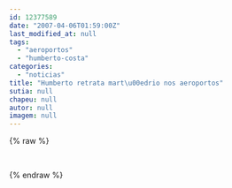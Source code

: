 ```yaml
---
id: 12377589
date: "2007-04-06T01:59:00Z"
last_modified_at: null
tags:
  - "aeroportos"
  - "humberto-costa"
categories:
  - "noticias"
title: "Humberto retrata mart\u00edrio nos aeroportos"
sutia: null
chapeu: null
autor: null
imagem: null
---
```

{% raw %}
<p><P>&nbsp;</P> </p>
{% endraw %}